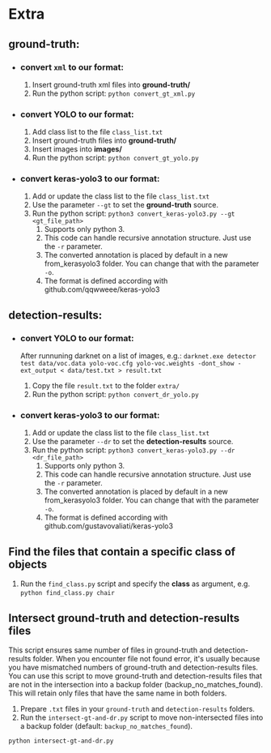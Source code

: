 # Extra

## ground-truth:
- ### convert `xml` to our format:

    1) Insert ground-truth xml files into **ground-truth/**
    2) Run the python script: `python convert_gt_xml.py`

- ### convert YOLO to our format:

    1) Add class list to the file `class_list.txt`
    2) Insert ground-truth files into **ground-truth/**
    3) Insert images into **images/**
    4) Run the python script: `python convert_gt_yolo.py`

- ### convert keras-yolo3 to our format:

    1) Add or update the class list to the file `class_list.txt`
    2) Use the parameter `--gt` to set the **ground-truth** source.
    3) Run the python script: `python3 convert_keras-yolo3.py --gt <gt_file_path>`
        1) Supports only python 3.
        2) This code can handle recursive annotation structure. Just use the `-r` parameter.
        3) The converted annotation is placed by default in a new from_kerasyolo3 folder. You can change that with the parameter `-o`.
        4) The format is defined according with github.com/qqwweee/keras-yolo3

## detection-results:
- ### convert YOLO to our format:

    After runnuning darknet on a list of images, e.g.: `darknet.exe detector test data/voc.data yolo-voc.cfg yolo-voc.weights -dont_show -ext_output < data/test.txt > result.txt`

    1) Copy the file `result.txt` to the folder `extra/`
    2) Run the python script: `python convert_dr_yolo.py`

- ### convert keras-yolo3 to our format:

    1) Add or update the class list to the file `class_list.txt`
    2) Use the parameter `--dr` to set the **detection-results** source.
    3) Run the python script: `python3 convert_keras-yolo3.py --dr <dr_file_path>`
        1) Supports only python 3.
        2) This code can handle recursive annotation structure. Just use the `-r` parameter.
        3) The converted annotation is placed by default in a new from_kerasyolo3 folder. You can change that with the parameter `-o`.
        4) The format is defined according with github.com/gustavovaliati/keras-yolo3

## Find the files that contain a specific class of objects

1) Run the `find_class.py` script and specify the **class** as argument, e.g.
`python find_class.py chair`

## Intersect ground-truth and detection-results files
This script ensures same number of files in ground-truth and detection-results folder.
When you encounter file not found error, it's usually because you have
mismatched numbers of ground-truth and detection-results files.
You can use this script to move ground-truth and detection-results files that are
not in the intersection into a backup folder (backup_no_matches_found).
This will retain only files that have the same name in both folders.

1) Prepare `.txt` files in your `ground-truth` and `detection-results` folders.
2) Run the `intersect-gt-and-dr.py` script to move non-intersected files into a backup folder (default: `backup_no_matches_found`).

`python intersect-gt-and-dr.py`
